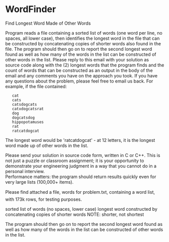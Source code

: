 # WordFinder

Find Longest Word Made of Other Words

Program reads a file containing a sorted list of words (one word per line, no spaces, all lower case), then identifies 
the longest word in the file that can be constructed by concatenating copies of shorter words also found in the file. 
The program should then go on to report the second longest word found as well as how many of the words in the list can be constructed of other words in the list.
Please reply to this email with your solution as source code along with the (2) longest words that the program finds and the count 
of words that can be constructed as an output in the body of the email and any comments you have on the approach you took.
If you have any questions about the problem, please feel free to email us back.
For example, if the file contained:

       cat
       cats
       catsdogcats
       catxdogcatsrat
       dog
       dogcatsdog
       hippopotamuses
       rat
       ratcatdogcat

The longest word would be 'ratcatdogcat' - at 12 letters, it is the longest word made up of other words in the list.  

Please send your solution in source code form, written in C or C++.   This is not just a puzzle or classroom assignment; 
it is your opportunity to demonstrate your engineering judgment in a way that you cannot do in a personal interview.  
Performance matters: the program should return results quickly even for very large lists (100,000+ items).  

Please find attached a file, words for problem.txt, containing a word list, with 173k rows, for testing purposes.

sorted list of words (no spaces, lower case)
longest word constructed by concatenating copies of shorter words
NOTE: shorter, not shortest

The program should then go on to report the second longest word found
as well as how many of the words in the list can be constructed of other words in the list.
